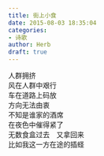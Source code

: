 ```yaml
---  
title: 街上小食  
date: 2015-08-03 18:35:04  
categories:  
- 诗歌  
author: Herb  
draft: true
---    
```

人群拥挤    
风在人群中艰行    
车在道路上码放    
方向无法由衷    
不知是谁家的酒席    
在夜色中催得紧了    
无数食盒过去　又拿回来    
比如我这一方在途的插蛏